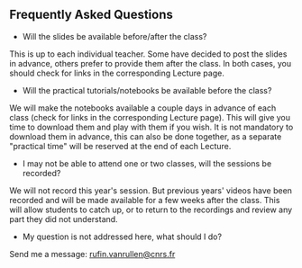 ## Frequently Asked Questions


* Will the slides be available before/after the class?

This is up to each individual teacher. Some have decided to post the slides in advance, others prefer to provide them after the class. In both cases, 
you should check for links in the corresponding Lecture page.

* Will the practical tutorials/notebooks be available before the class?

We will make the notebooks available a couple days in advance of each class (check for links in the corresponding Lecture page). This will give you 
time to download them and play with them if you wish. It is not mandatory to download them in advance, this can also be done together, 
as a separate "practical time" will be reserved at the end of each Lecture. 
<!-- 
* Can I ask questions during the class?

Yes. feel free to unmute your mike and interrupt at any time. This is especially important when concepts need to be clarified. 
On the other hand, we do have a lot of ground to cover, so please let's not turn the class into a full-blown discussion. 
There are other opportunities for discussion of the concepts introduced in class--in particular, you can use our slack workspace 
to chat directly with the teachers and other students, both before and after each class. 

* Should I leave my camera on/off during the class?

This is up to you, but it would be nice if 3 or 4 students with good internet connections would agree to keep their video 
on--it's not very friendly for teachers to talk to a wall of black screens. 
-->
* I may not be able to attend one or two classes, will the sessions be recorded?

We will not record this year's session. But previous years' videos have been recorded and will be made available for a few weeks after the class. 
This will allow students to catch up, or to return to the recordings and review any part they did not understand.
<!-- 
* Can I share the zoom link with other people not registered for the class?

In theory, unregistered students cannot attend the class. 
In practice, however, there is nothing to stop them from watching the zoom sessions. We won't be monitoring the list of participants, 
or checking their registration. The only thing that we would request is that only the "registered" students can interrupt the class 
and ask questions--otherwise it will be chaos...

* Can I share the link to the class video recordings with other (unregistered) people?

Feel free to share these links with individual people. Just don't post them on a public website.
* Where can I get help about the practical parts, Jupyter notebooks, tutorials and assignments?

Send a message on Slack. You can chat directly with a given teacher, or with the whole class.

* Where are the links (zoom calls, slack workspace, video recordings...)?

You should receive direct emails with each link. Contact us if you haven't received anything.
-->

* My question is not addressed here, what should I do?

Send me a message: rufin.vanrullen@cnrs.fr

